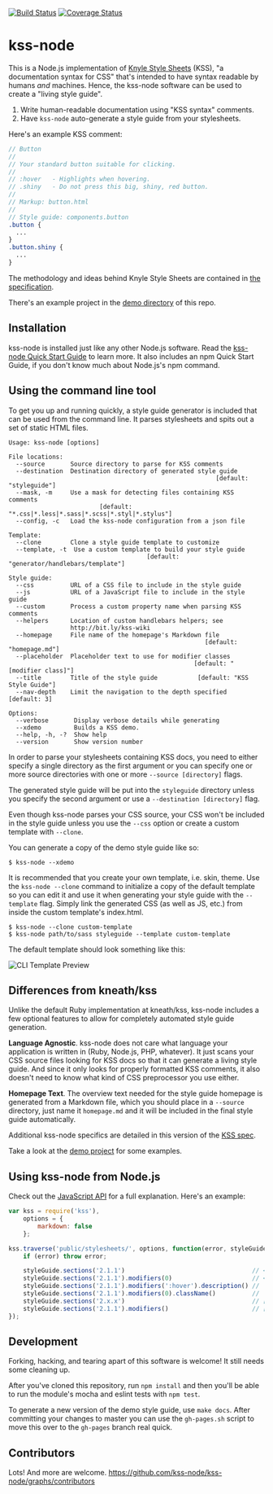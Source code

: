 [![Build Status](https://secure.travis-ci.org/kss-node/kss-node.png?branch=master)](http://travis-ci.org/kss-node/kss-node) [![Coverage Status](https://coveralls.io/repos/kss-node/kss-node/badge.svg?branch=master&service=github)](https://coveralls.io/github/kss-node/kss-node?branch=master)


# kss-node

This is a Node.js implementation of [Knyle Style Sheets](https://github.com/kneath/kss) (KSS), "a documentation syntax for CSS" that's intended to have syntax readable by humans *and* machines. Hence, the kss-node software can be used to create a "living style guide".

1. Write human-readable documentation using "KSS syntax" comments.
2. Have `kss-node` auto-generate a style guide from your stylesheets.

Here's an example KSS comment:
```scss
// Button
//
// Your standard button suitable for clicking.
//
// :hover   - Highlights when hovering.
// .shiny   - Do not press this big, shiny, red button.
//
// Markup: button.html
//
// Style guide: components.button
.button {
  ...
}
.button.shiny {
  ...
}
```

The methodology and ideas behind Knyle Style Sheets are contained in [the specification](https://github.com/kss-node/kss/blob/spec/SPEC.md).

There's an example project in the [demo directory](https://github.com/kss-node/kss-node/tree/master/demo) of this repo.

## Installation

kss-node is installed just like any other Node.js software. Read the [kss-node Quick Start Guide](https://github.com/kss-node/kss-node/wiki/Quick-Start-Guide) to learn more. It also includes an npm Quick Start Guide, if you don't know much about Node.js's npm command.

## Using the command line tool

To get you up and running quickly, a style guide generator is included that can be used from the command line. It parses stylesheets and spits out a set of static HTML files.

```
Usage: kss-node [options]

File locations:
  --source       Source directory to parse for KSS comments
  --destination  Destination directory of generated style guide
                                                         [default: "styleguide"]
  --mask, -m     Use a mask for detecting files containing KSS comments
                         [default: "*.css|*.less|*.sass|*.scss|*.styl|*.stylus"]
  --config, -c   Load the kss-node configuration from a json file

Template:
  --clone        Clone a style guide template to customize
  --template, -t  Use a custom template to build your style guide
                                      [default: "generator/handlebars/template"]

Style guide:
  --css          URL of a CSS file to include in the style guide
  --js           URL of a JavaScript file to include in the style guide
  --custom       Process a custom property name when parsing KSS comments
  --helpers      Location of custom handlebars helpers; see
                 http://bit.ly/kss-wiki
  --homepage     File name of the homepage's Markdown file
                                                      [default: "homepage.md"]
  --placeholder  Placeholder text to use for modifier classes
                                                   [default: "[modifier class]"]
  --title        Title of the style guide           [default: "KSS Style Guide"]
  --nav-depth    Limit the navigation to the depth specified        [default: 3]

Options:
  --verbose       Display verbose details while generating
  --xdemo         Builds a KSS demo.
  --help, -h, -?  Show help
  --version       Show version number
```

In order to parse your stylesheets containing KSS docs, you need to either specify a single directory as the first argument or you can specify one or more source directories with one or more `--source [directory]` flags.

The generated style guide will be put into the `styleguide` directory unless you specify the second argument or use a `--destination [directory]` flag.

Even though kss-node parses your CSS source, your CSS won't be included in the style guide unless you use the `--css` option or create a custom template with `--clone`.

You can generate a copy of the demo style guide like so:

    $ kss-node --xdemo

It is recommended that you create your own template, i.e. skin, theme. Use the `kss-node --clone` command to initialize a copy of the default template so you can edit it and use it when generating your style guide with the `--template` flag. Simply link the generated CSS (as well as JS, etc.) from inside the custom template's index.html.

    $ kss-node --clone custom-template
    $ kss-node path/to/sass styleguide --template custom-template

The default template should look something like this:

![CLI Template Preview](https://raw.github.com/kss-node/kss-node/master/demo/preview.png)

## Differences from kneath/kss

Unlike the default Ruby implementation at kneath/kss, kss-node includes a few optional features to allow for completely automated style guide generation.

**Language Agnostic**. kss-node does not care what language your application is written in (Ruby, Node.js, PHP, whatever). It just scans your CSS source files looking for KSS docs so that it can generate a living style guide. And since it only looks for properly formatted KSS comments, it also doesn't need to know what kind of CSS preprocessor you use either.

**Homepage Text**. The overview text needed for the style guide homepage is generated from a Markdown file, which you should place in a `--source` directory, just name it `homepage.md` and it will be included in the final style guide automatically.

Additional kss-node specifics are detailed in this version of the [KSS spec](https://github.com/kss-node/kss/blob/spec/SPEC.md).

Take a look at the [demo project](https://github.com/kss-node/kss-node/tree/master/demo) for some examples.

## Using kss-node from Node.js

Check out the [JavaScript API](http://kss-node.github.io/kss-node/section-javascript-api.html) for a full explanation. Here's an example:

``` javascript
var kss = require('kss'),
    options = {
        markdown: false
    };

kss.traverse('public/stylesheets/', options, function(error, styleGuide) {
    if (error) throw error;

    styleGuide.sections('2.1.1')                                   // <KssSection>
    styleGuide.sections('2.1.1').modifiers(0)                      // <KssModifier>
    styleGuide.sections('2.1.1').modifiers(':hover').description() // 'Subtle hover highlight'
    styleGuide.sections('2.1.1').modifiers(0).className()          // 'pseudo-class-hover'
    styleGuide.sections('2.x.x')                                   // [<KssSection>, ...]
    styleGuide.sections('2.1.1').modifiers()                       // [<KssModifier>, ...]
});
```

## Development

Forking, hacking, and tearing apart of this software is welcome! It still needs some cleaning up.

After you've cloned this repository, run `npm install` and then you'll be able to run the module's mocha and eslint tests with `npm test`.

To generate a new version of the demo style guide, use `make docs`. After committing your changes to master you can use the `gh-pages.sh` script to move this over to the `gh-pages` branch real quick.

## Contributors

Lots! And more are welcome. https://github.com/kss-node/kss-node/graphs/contributors
